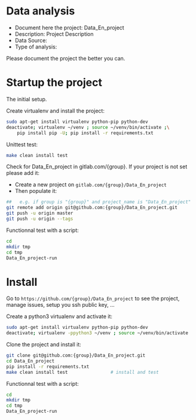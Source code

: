 # Data analysis
- Document here the project: Data_En_project
- Description: Project Description
- Data Source:
- Type of analysis:

Please document the project the better you can.

# Startup the project

The initial setup.

Create virtualenv and install the project:
```bash
sudo apt-get install virtualenv python-pip python-dev
deactivate; virtualenv ~/venv ; source ~/venv/bin/activate ;\
    pip install pip -U; pip install -r requirements.txt
```

Unittest test:
```bash
make clean install test
```

Check for Data_En_project in gitlab.com/{group}.
If your project is not set please add it:

- Create a new project on `gitlab.com/{group}/Data_En_project`
- Then populate it:

```bash
##   e.g. if group is "{group}" and project_name is "Data_En_project"
git remote add origin git@github.com:{group}/Data_En_project.git
git push -u origin master
git push -u origin --tags
```

Functionnal test with a script:

```bash
cd
mkdir tmp
cd tmp
Data_En_project-run
```

# Install

Go to `https://github.com/{group}/Data_En_project` to see the project, manage issues,
setup you ssh public key, ...

Create a python3 virtualenv and activate it:

```bash
sudo apt-get install virtualenv python-pip python-dev
deactivate; virtualenv -ppython3 ~/venv ; source ~/venv/bin/activate
```

Clone the project and install it:

```bash
git clone git@github.com:{group}/Data_En_project.git
cd Data_En_project
pip install -r requirements.txt
make clean install test                # install and test
```
Functionnal test with a script:

```bash
cd
mkdir tmp
cd tmp
Data_En_project-run
```
